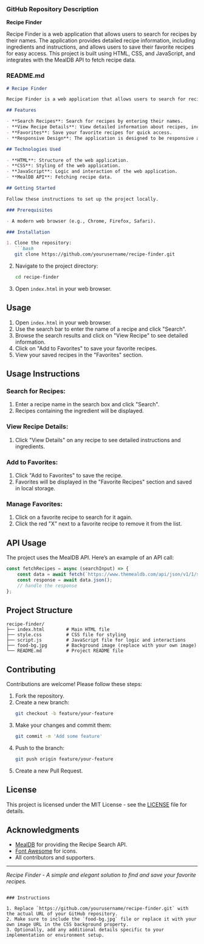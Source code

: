 ### GitHub Repository Description

**Recipe Finder**

Recipe Finder is a web application that allows users to search for recipes by their names. The application provides detailed recipe information, including ingredients and instructions, and allows users to save their favorite recipes for easy access. This project is built using HTML, CSS, and JavaScript, and integrates with the MealDB API to fetch recipe data.

### README.md

```markdown
# Recipe Finder

Recipe Finder is a web application that allows users to search for recipes by their names, view detailed recipe information, and save their favorite recipes for easy access.

## Features

- **Search Recipes**: Search for recipes by entering their names.
- **View Recipe Details**: View detailed information about recipes, including ingredients and instructions.
- **Favorites**: Save your favorite recipes for quick access.
- **Responsive Design**: The application is designed to be responsive and user-friendly on various devices.

## Technologies Used

- **HTML**: Structure of the web application.
- **CSS**: Styling of the web application.
- **JavaScript**: Logic and interaction of the web application.
- **MealDB API**: Fetching recipe data.

## Getting Started

Follow these instructions to set up the project locally.

### Prerequisites

- A modern web browser (e.g., Chrome, Firefox, Safari).

### Installation

1. Clone the repository:
   ```bash
   git clone https://github.com/yourusername/recipe-finder.git
   ```
2. Navigate to the project directory:
   ```bash
   cd recipe-finder
   ```
3. Open `index.html` in your web browser.

## Usage

1. Open `index.html` in your web browser.
2. Use the search bar to enter the name of a recipe and click "Search".
3. Browse the search results and click on "View Recipe" to see detailed information.
4. Click on "Add to Favorites" to save your favorite recipes.
5. View your saved recipes in the "Favorites" section.

## Usage Instructions

### Search for Recipes:

1. Enter a recipe name in the search box and click "Search".
2. Recipes containing the ingredient will be displayed.

### View Recipe Details:

1. Click "View Details" on any recipe to see detailed instructions and ingredients.

### Add to Favorites:

1. Click "Add to Favorites" to save the recipe.
2. Favorites will be displayed in the "Favorite Recipes" section and saved in local storage.

### Manage Favorites:

1. Click on a favorite recipe to search for it again.
2. Click the red "X" next to a favorite recipe to remove it from the list.

## API Usage

The project uses the MealDB API. Here’s an example of an API call:

```javascript
const fetchRecipes = async (searchInput) => {
    const data = await fetch(`https://www.themealdb.com/api/json/v1/1/search.php?s=${searchInput}`);
    const response = await data.json();
    // handle the response
};
```

## Project Structure

```
recipe-finder/
├── index.html        # Main HTML file
├── style.css         # CSS file for styling
├── script.js         # JavaScript file for logic and interactions
├── food-bg.jpg       # Background image (replace with your own image)
└── README.md         # Project README file
```

## Contributing

Contributions are welcome! Please follow these steps:

1. Fork the repository.
2. Create a new branch:
   ```bash
   git checkout -b feature/your-feature
   ```
3. Make your changes and commit them:
   ```bash
   git commit -m 'Add some feature'
   ```
4. Push to the branch:
   ```bash
   git push origin feature/your-feature
   ```
5. Create a new Pull Request.

## License

This project is licensed under the MIT License - see the [LICENSE](LICENSE) file for details.

## Acknowledgments

- [MealDB](https://www.themealdb.com/) for providing the Recipe Search API.
- [Font Awesome](https://fontawesome.com/) for icons.
- All contributors and supporters.

---

*Recipe Finder - A simple and elegant solution to find and save your favorite recipes.*
```

### Instructions

1. Replace `https://github.com/yourusername/recipe-finder.git` with the actual URL of your GitHub repository.
2. Make sure to include the `food-bg.jpg` file or replace it with your own image URL in the CSS background property.
3. Optionally, add any additional details specific to your implementation or environment setup.
